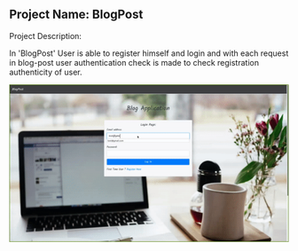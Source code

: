 ##  Project Name: BlogPost

Project Description:

In 'BlogPost' User is able to register himself and login and with each request in blog-post user authentication check is made to check registration authenticity of user.

![Blog_f_1](./blogpost/public/animation/blog-login.gif)
